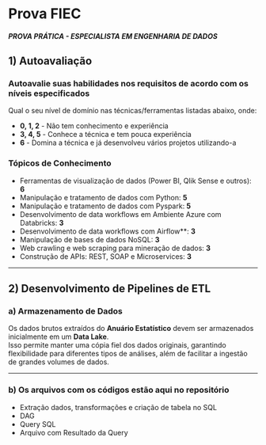 # Prova FIEC  
##### PROVA PRÁTICA - ESPECIALISTA EM ENGENHARIA DE DADOS  

## 1) Autoavaliação  
### Autoavalie suas habilidades nos requisitos de acordo com os níveis especificados  

Qual o seu nível de domínio nas técnicas/ferramentas listadas abaixo, onde:  
- **0, 1, 2** - Não tem conhecimento e experiência  
- **3, 4, 5** - Conhece a técnica e tem pouca experiência  
- **6** - Domina a técnica e já desenvolveu vários projetos utilizando-a  

### **Tópicos de Conhecimento**  
- Ferramentas de visualização de dados (Power BI, Qlik Sense e outros): **6**  
- Manipulação e tratamento de dados com Python: **5**  
- Manipulação e tratamento de dados com Pyspark: **5**  
- Desenvolvimento de data workflows em Ambiente Azure com Databricks: **3**  
- Desenvolvimento de data workflows com Airflow**: **3**  
- Manipulação de bases de dados NoSQL: **3**  
- Web crawling e web scraping para mineração de dados: **3**  
- Construção de APIs: REST, SOAP e Microservices: **3**  

---

## 2) Desenvolvimento de Pipelines de ETL  

### a) Armazenamento de Dados  
Os dados brutos extraídos do **Anuário Estatístico** devem ser armazenados inicialmente em um **Data Lake**.  
Isso permite manter uma cópia fiel dos dados originais, garantindo flexibilidade para diferentes tipos de análises, além de facilitar a ingestão de grandes volumes de dados.  

---

### b) Os arquivos com os códigos estão aqui no repositório
- Extração dados, transformações e criação de tabela no SQL
- DAG
- Query SQL
- Arquivo com Resultado da Query
  
